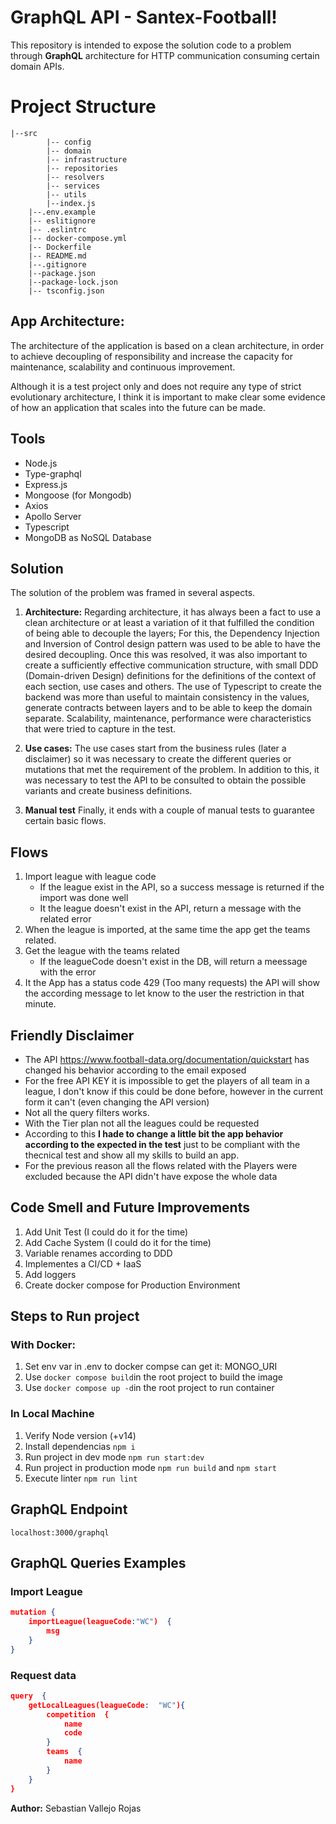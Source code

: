 # GraphQL API - Santex-Football!

This repository is intended to expose the solution code to a problem through **GraphQL** architecture for HTTP communication consuming certain domain APIs.


# Project Structure
```
|--src
		|-- config
		|-- domain
		|-- infrastructure
		|-- repositories
		|-- resolvers
		|-- services
		|-- utils
		|--index.js
	|--.env.example
	|-- eslitignore
	|-- .eslintrc
	|-- docker-compose.yml
	|-- Dockerfile
	|-- README.md
	|--.gitignore
	|--package.json
	|--package-lock.json
	|-- tsconfig.json
```

## App Architecture:

The architecture of the application is based on a clean architecture, in order to achieve decoupling of responsibility and increase the capacity for maintenance, scalability and continuous improvement.

Although it is a test project only and does not require any type of strict evolutionary architecture, I think it is important to make clear some evidence of how an application that scales into the future can be made.

## Tools

- Node.js
- Type-graphql
- Express.js
- Mongoose (for Mongodb)
- Axios
- Apollo Server
- Typescript
- MongoDB as NoSQL Database

## Solution

The solution of the problem was framed in several aspects.

1. **Architecture:**
Regarding architecture, it has always been a fact to use a clean architecture or at least a variation of it that fulfilled the condition of being able to decouple the layers; For this, the Dependency Injection and Inversion of Control design pattern was used to be able to have the desired decoupling.
Once this was resolved, it was also important to create a sufficiently effective communication structure, with small DDD (Domain-driven Design) definitions for the definitions of the context of each section, use cases and others. The use of Typescript to create the backend was more than useful to maintain consistency in the values, generate contracts between layers and to be able to keep the domain separate.
Scalability, maintenance, performance were characteristics that were tried to capture in the test.

2. **Use cases:**
The use cases start from the business rules (later a disclaimer) so it was necessary to create the different queries or mutations that met the requirement of the problem. In addition to this, it was necessary to test the API to be consulted to obtain the possible variants and create business definitions.

3. **Manual test**
Finally, it ends with a couple of manual tests to guarantee certain basic flows.

## Flows

1. Import league with league code
	- If the league exist in the API, so a success message is returned if the import was done well
	- It the league doesn't exist in the API, return a message with the related error
2. When the league is imported, at the same time the app get the teams related.
3. Get the league with the teams related
	- If the leagueCode doesn't exist in the DB, will return a meessage with the error
4. It the App has a status code 429 (Too many requests) the API will show the according message to let know to the user the restriction in that minute.

## Friendly Disclaimer
- The API https://www.football-data.org/documentation/quickstart has changed his behavior according to the email exposed
- For the free API KEY it is impossible to get the players of all team in a league, I don't know if this could be done before, however in the current form it can't (even changing the API version)
- Not all the query filters works.
-  With the Tier plan not all the leagues could be requested
- According to this **I hade to change a little bit the app behavior according to the expected in the test** just to be compliant with the thecnical test and show all my skills to build an app. 
- For the previous reason all the flows related with the Players were excluded because the API didn't have expose the whole data

## Code Smell and Future Improvements
1. Add Unit Test (I could do it for the time)
2. Add Cache System (I could do it for the time)
3. Variable renames according to DDD
4. Implementes a CI/CD + IaaS
5. Add loggers
5. Create docker compose for Production Environment

## Steps to Run project

### With Docker:
1. Set env var in .env to docker compse can get it: MONGO_URI
2. Use `docker compose build`in the root project to build the image
3. Use `docker compose up -d`in the root project to run container

### In Local Machine

1. Verify Node version (+v14)
2. Install dependencias `npm i`
3. Run project in dev mode `npm run start:dev`
4. Run project in production mode `npm run build` and `npm start`
5. Execute linter `npm run lint`


## GraphQL Endpoint

    localhost:3000/graphql

## GraphQL Queries Examples

   
### Import League
```json
mutation {
	importLeague(leagueCode:"WC")  {
		msg
	}
}
```

### Request data
```json
query  {
	getLocalLeagues(leagueCode:  "WC"){
		competition  {
			name
			code
		}
		teams  {
			name
		}
	}
}
```

**Author:**
Sebastian Vallejo Rojas